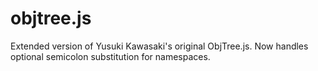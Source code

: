 objtree.js
==========

Extended version of Yusuki Kawasaki's original ObjTree.js. 
Now handles optional semicolon substitution for namespaces.
